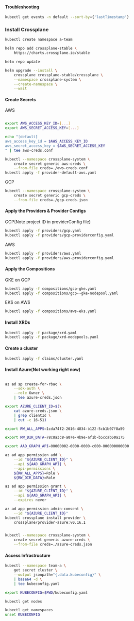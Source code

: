 

#### Troubleshooting
```sh
kubectl get events -n default --sort-by={'lastTimestamp'}
```

### Install Crossplane
```sh
kubectl create namespace a-team

helm repo add crossplane-stable \
    https://charts.crossplane.io/stable

helm repo update

helm upgrade --install \
    crossplane crossplane-stable/crossplane \
    --namespace crossplane-system \
    --create-namespace \
    --wait
```

#### Create Secrets



AWS
```sh

export AWS_ACCESS_KEY_ID=[...]
export AWS_SECRET_ACCESS_KEY=[...]

echo "[default]
aws_access_key_id = $AWS_ACCESS_KEY_ID
aws_secret_access_key = $AWS_SECRET_ACCESS_KEY
" | tee aws-creds.conf

kubectl --namespace crossplane-system \
    create secret generic aws-creds \
    --from-file creds=./aws-creds.conf
kubectl apply -f provider-default-aws.yaml

```

GCP 

```sh
kubectl --namespace crossplane-system \
    create secret generic gcp-creds \
    --from-file creds=./gcp-creds.json
```

#### Apply the Providers & Provider Configs


GCP(Note project ID in providerConfig file)
```sh
kubectl apply -f providers/gcp.yaml
kubectl apply -f providers/gcp-providerconfig.yaml
```
AWS

```sh
kubectl apply -f providers/aws.yaml
kubectl apply -f providers/aws-providerconfig.yaml
```


#### Apply the Compositions

GKE on GCP
```sh
kubectl apply -f compositions/gcp-gke.yaml
kubectl apply -f compositions/gcp--gke-nodepool.yaml
```

EKS on AWS
```sh
kubectl apply -f compositions/aws-eks.yaml
```

#### Install XRDs
```sh
kubectl apply -f package/xrd.yaml
kubectl apply -f package/xrd-nodepools.yaml

```

#### Create a cluster
```sh
kubectl apply -f claims/cluster.yaml
```
#### Install Azure(Not working right now)

```sh

az ad sp create-for-rbac \
    --sdk-auth \
    --role Owner \
    | tee azure-creds.json

export AZURE_CLIENT_ID=$(\
    cat azure-creds.json \
    | grep clientId \
    | cut -c 16-51)

export RW_ALL_APPS=1cda74f2-2616-4834-b122-5cb1b07f8a59

export RW_DIR_DATA=78c8a3c8-a07e-4b9e-af1b-b5ccab50a175

export AAD_GRAPH_API=00000002-0000-0000-c000-000000000000

az ad app permission add \
    --id "${AZURE_CLIENT_ID}" \
    --api ${AAD_GRAPH_API} \
    --api-permissions \
    ${RW_ALL_APPS}=Role \
    ${RW_DIR_DATA}=Role

az ad app permission grant \
    --id "${AZURE_CLIENT_ID}" \
    --api ${AAD_GRAPH_API} \
    --expires never

az ad app permission admin-consent \
    --id "${AZURE_CLIENT_ID}"
kubectl crossplane install provider \
    crossplane/provider-azure:v0.16.1


kubectl --namespace crossplane-system \
    create secret generic azure-creds \
    --from-file creds=./azure-creds.json

```


#### Access Infrastructure
```sh
kubectl --namespace team-a \
    get secret cluster \
    --output jsonpath="{.data.kubeconfig}" \
    | base64 -d \
    | tee kubeconfig.yaml

export KUBECONFIG=$PWD/kubeconfig.yaml

kubectl get nodes

kubectl get namespaces
unset KUBECONFIG

```